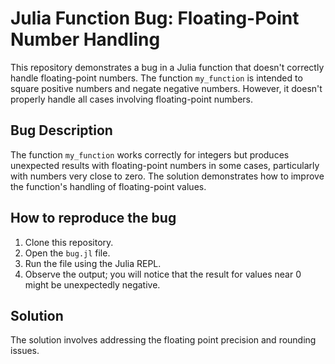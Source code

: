 # Julia Function Bug: Floating-Point Number Handling

This repository demonstrates a bug in a Julia function that doesn't correctly handle floating-point numbers. The function `my_function` is intended to square positive numbers and negate negative numbers. However, it doesn't properly handle all cases involving floating-point numbers.

## Bug Description
The function `my_function` works correctly for integers but produces unexpected results with floating-point numbers in some cases, particularly with numbers very close to zero.  The solution demonstrates how to improve the function's handling of floating-point values.

## How to reproduce the bug
1. Clone this repository.
2. Open the `bug.jl` file.
3. Run the file using the Julia REPL.
4. Observe the output; you will notice that the result for values near 0 might be unexpectedly negative.

## Solution
The solution involves addressing the floating point precision and rounding issues.